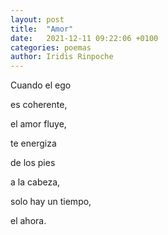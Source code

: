 ```yaml
---
layout: post
title:  "Amor"
date:   2021-12-11 09:22:06 +0100
categories: poemas
author: Iridis Rinpoche
---
```


Cuando el ego

es coherente,

el amor fluye,

te energiza

de los pies 

a la cabeza,

solo hay un tiempo,

el ahora.
